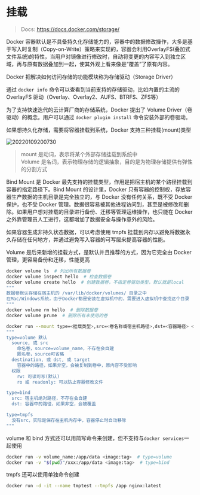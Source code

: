 # 挂载

> Docs: <https://docs.docker.com/storage/>

Docker 容器默认是不具备持久化存储能力的，容器中的数据修改操作，大多是基于写入时复制（Copy-on-Write）策略来实现的，容器会利用OverlayFS(叠加式文件系统)的特性，当用户对镜像进行修改时，自动将变更的内容写入到独立区域，再与原有数据叠加到一起，使其外观上看来像是“覆盖”了原有内容。

Docker 把解决如何访问存储的功能模块称为存储驱动（Storage Driver）

通过 `docker info` 命令可以查看到当前支持的存储驱动，比如内置的主流的 OverlayFS 驱动（Overlay、Overlay2、AUFS、BTRFS、ZFS等）

为了支持快速迭代的云计算厂商的存储系统，Docker 提出了 Volume Driver（卷驱动）的概念。用户可以通过 `docker plugin install` 命令安装外部的卷驱动。

如果想持久化存储，需要将容器挂载到系统，Docker 支持三种挂载(mount)类型

![20220109200730](http://image.zuoright.com/20220109200730.png)

> mount 是动词，表示将某个外部存储挂载到系统中  
> Volume 是名词，表示物理存储的逻辑抽象，目的是为物理存储提供有弹性的分割方式

Bind Mount 是 Docker 最先支持的挂载类型，作用是把宿主机的某个路径挂载到容器的指定路径下。Bind Mount 的设计里，Docker 只有容器的控制权，存放容器生产数据的主机目录是完全独立的，与 Docker 没有任何关系，既不受 Docker 保护，也不受 Docker 管理。数据很容易被其他进程访问到，甚至是被修改和删除。如果用户想对挂载的目录进行备份、迁移等管理运维操作，也只能在 Docker 之外靠管理员人工进行，这都增加了数据安全与操作意外的风险。

如果容器生成非持久状态数据，可以考虑使用 tmpfs 挂载到内存以避免将数据永久存储在任何地方，并通过避免写入容器的可写层来提高容器的性能。

Volume 是后来新增的挂载方式，是默认并且推荐的方式，因为它完全由 Docker 管理，更容易备份和迁移，性能更高

```bash
docker volume ls  # 列出所有数据卷
docker volume inspect hello  # 检查数据卷
docker volume create hello  # 创建数据卷，不指定卷驱动类型，默认就是local
"""
数据卷默认存储在宿主机的 /var/lib/docker/volumes/ 目录之中
在Mac/Windows系统，由于Docker都是安装在虚拟机中的，需要进入虚拟机中查找这个目录
"""
docker volume rm hello  # 删除数据卷
docker volume prune  # 删除所有未使用的卷
```

```bash
docker run --mount type=<挂载类型>,src=<卷名称或宿主机路径>,dst=<容器路径> <image:tag>
"""
type=volume 默认
  source, 或 src
    命名卷，source=volume_name，不存在会自建
    匿名卷，source可省略
  destination, 或 dst, 或 target
    容器中的路径，如果非空，会被复制到卷中，原内容不受影响
  权限
    rw: 可读可写(默认)
    ro 或 readonly: 可以防止容器修改文件

type=bind
  src: 宿主机绝对路径，不存在会自建
  dst: 容器中的路径，如果非空，会被覆盖

type=tmpfs
  没有src，实际是保存在主机内存中，容器停止时自动移除
"""
```

volume 和 bind 方式还可以用简写命令来创建，但不支持与`docker services`一起使用

```bash
docker run -v volume_name:/app/data <image:tag>  # type=volume
docker run -v "$(pwd)"/xxx:/app/data <image:tag>  # type=bind
```

tmpfs 还可以使用单独命令创建

```bash
docker run -d -it --name tmptest --tmpfs /app nginx:latest
```
